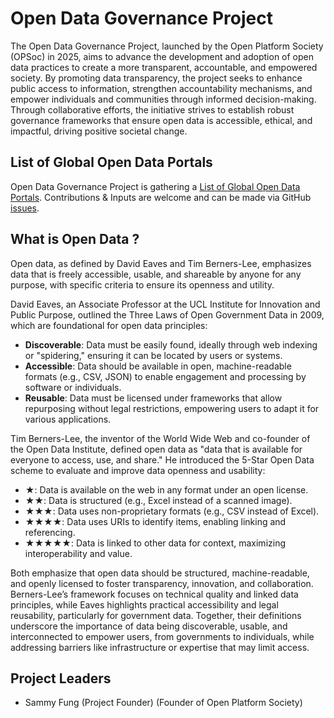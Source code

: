 # Open Data Governance Project

The Open Data Governance Project, launched by the Open Platform Society (OPSoc) in 2025, aims to advance the development and adoption of open data practices to create a more transparent, accountable, and empowered society. By promoting data transparency, the project seeks to enhance public access to information, strengthen accountability mechanisms, and empower individuals and communities through informed decision-making. Through collaborative efforts, the initiative strives to establish robust governance frameworks that ensure open data is accessible, ethical, and impactful, driving positive societal change.

## List of Global Open Data Portals

Open Data Governance Project is gathering a [List of Global Open Data Portals](/opendata-portal/). Contributions & Inputs are welcome and can be made via GitHub [issues](https://github.com/opsoc/opendata-governance/issues).

## What is Open Data ?

Open data, as defined by David Eaves and Tim Berners-Lee, emphasizes data that is freely accessible, usable, and shareable by anyone for any purpose, with specific criteria to ensure its openness and utility.

David Eaves, an Associate Professor at the UCL Institute for Innovation and Public Purpose, outlined the Three Laws of Open Government Data in 2009, which are foundational for open data principles:

* **Discoverable**: Data must be easily found, ideally through web indexing or "spidering," ensuring it can be located by users or systems.
* **Accessible**: Data should be available in open, machine-readable formats (e.g., CSV, JSON) to enable engagement and processing by software or individuals.
* **Reusable**: Data must be licensed under frameworks that allow repurposing without legal restrictions, empowering users to adapt it for various applications.

Tim Berners-Lee, the inventor of the World Wide Web and co-founder of the Open Data Institute, defined open data as "data that is available for everyone to access, use, and share." He introduced the 5-Star Open Data scheme to evaluate and improve data openness and usability:

* ★: Data is available on the web in any format under an open license.
* ★★: Data is structured (e.g., Excel instead of a scanned image).
* ★★★: Data uses non-proprietary formats (e.g., CSV instead of Excel).
* ★★★★: Data uses URIs to identify items, enabling linking and referencing.
* ★★★★★: Data is linked to other data for context, maximizing interoperability and value.

Both emphasize that open data should be structured, machine-readable, and openly licensed to foster transparency, innovation, and collaboration. Berners-Lee’s framework focuses on technical quality and linked data principles, while Eaves highlights practical accessibility and legal reusability, particularly for government data. Together, their definitions underscore the importance of data being discoverable, usable, and interconnected to empower users, from governments to individuals, while addressing barriers like infrastructure or expertise that may limit access.

## Project Leaders

* Sammy Fung (Project Founder) (Founder of Open Platform Society)